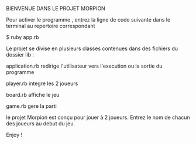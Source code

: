 BIENVENUE DANS LE PROJET MORPION

Pour activer le programme , entrez la ligne de code suivante dans le terminal au repertoire correspondant

$ ruby app.rb

Le projet se divise en plusieurs classes contenues dans des fichiers du dossier lib :

application.rb redirige l'utilisateur vers l'execution ou la sortie du programme

player.rb integre les 2 joueurs

board.rb affiche le jeu

game.rb gere la parti

le projet Morpion est conçu pour jouer à 2 joueurs. Entrez le nom de chacun des joueurs au debut du jeu.

Enjoy !